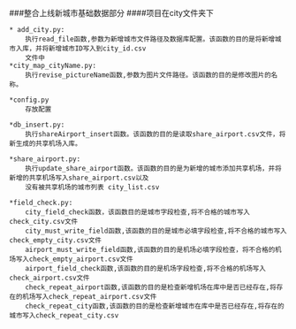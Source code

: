 ###整合上线新城市基础数据部分
####项目在city文件夹下

    * add_city.py:
        执行read_file函数,参数为新增城市文件路径及数据库配置。该函数的目的是将新增城市入库，并将新增城市ID写入到city_id.csv
        文件中
    *city_map_cityName.py:
        执行revise_pictureName函数,参数为图片文件路径。该函数的目的是修改图片的名称。
       
    *config.py
        存放配置
    
    *db_insert.py:
        执行shareAirport_insert函数。该函数的目的是读取share_airport.csv文件，将新生成的共享机场入库。
       
    *share_airport.py:
        执行update_share_airport函数。该函数的目的是为新增的城市添加共享机场，并将新增的共享机场写入share_airport.csv以及
        没有被共享机场的城市列表 city_list.csv
    
    *field_check.py:
        city_field_check函数，该函数目的是城市字段检查,将不合格的城市写入check_city.csv文件
        city_must_write_field函数,该函数的目的是城市必填字段检查,将不合格的城市写入check_empty_city.csv文件
        airport_must_write_field函数,该函数的目的是机场必填字段检查，将不合格的机场写入check_empty_airport.csv文件
        airport_field_check函数,该函数的目的是机场字段检查,将不合格的机场写入check_airport.csv文件
        check_repeat_airport函数,该函数的目的是检查新增机场在库中是否已经存在,将存在的机场写入check_repeat_airport.csv文件
        check_repeat_city函数,该函数的目的是检查新增城市在库中是否已经存在,将存在的城市写入check_repeat_city.csv
    
        